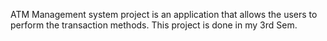 ATM Management system project is an application that allows the users to perform the transaction methods. This project is done in my 3rd Sem. 
